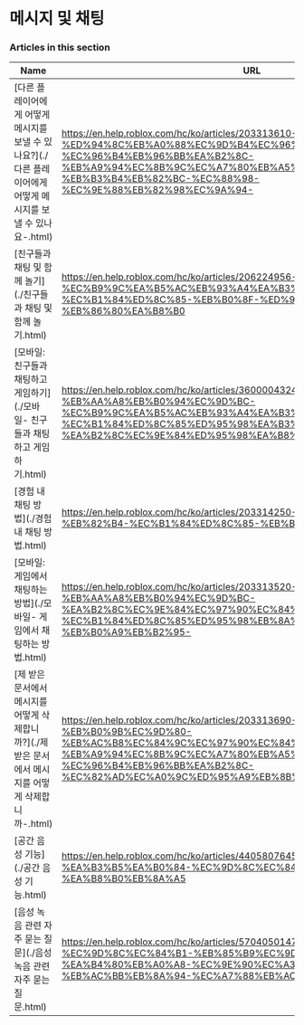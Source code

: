 # 메시지 및 채팅  
### Articles in this section
Name|URL
-|-
[다른 플레이어에게 어떻게 메시지를 보낼 수 있나요?](./다른 플레이어에게 어떻게 메시지를 보낼 수 있나요-.html) |https://en.help.roblox.com/hc/ko/articles/203313610-%EB%8B%A4%EB%A5%B8-%ED%94%8C%EB%A0%88%EC%9D%B4%EC%96%B4%EC%97%90%EA%B2%8C-%EC%96%B4%EB%96%BB%EA%B2%8C-%EB%A9%94%EC%8B%9C%EC%A7%80%EB%A5%BC-%EB%B3%B4%EB%82%BC-%EC%88%98-%EC%9E%88%EB%82%98%EC%9A%94-
[친구들과 채팅 및 함께 놀기](./친구들과 채팅 및 함께 놀기.html) |https://en.help.roblox.com/hc/ko/articles/206224956-%EC%B9%9C%EA%B5%AC%EB%93%A4%EA%B3%BC-%EC%B1%84%ED%8C%85-%EB%B0%8F-%ED%95%A8%EA%BB%98-%EB%86%80%EA%B8%B0
[모바일: 친구들과 채팅하고 게임하기](./모바일- 친구들과 채팅하고 게임하기.html) |https://en.help.roblox.com/hc/ko/articles/360000432483-%EB%AA%A8%EB%B0%94%EC%9D%BC-%EC%B9%9C%EA%B5%AC%EB%93%A4%EA%B3%BC-%EC%B1%84%ED%8C%85%ED%95%98%EA%B3%A0-%EA%B2%8C%EC%9E%84%ED%95%98%EA%B8%B0
[경험 내 채팅 방법](./경험 내 채팅 방법.html) |https://en.help.roblox.com/hc/ko/articles/203314250-%EA%B2%BD%ED%97%98-%EB%82%B4-%EC%B1%84%ED%8C%85-%EB%B0%A9%EB%B2%95
[모바일: 게임에서 채팅하는 방법](./모바일- 게임에서 채팅하는 방법.html) |https://en.help.roblox.com/hc/ko/articles/203313520-%EB%AA%A8%EB%B0%94%EC%9D%BC-%EA%B2%8C%EC%9E%84%EC%97%90%EC%84%9C-%EC%B1%84%ED%8C%85%ED%95%98%EB%8A%94-%EB%B0%A9%EB%B2%95-
[제 받은 문서에서 메시지를 어떻게 삭제합니까?](./제 받은 문서에서 메시지를 어떻게 삭제합니까-.html) |https://en.help.roblox.com/hc/ko/articles/203313690-%EC%A0%9C-%EB%B0%9B%EC%9D%80-%EB%AC%B8%EC%84%9C%EC%97%90%EC%84%9C-%EB%A9%94%EC%8B%9C%EC%A7%80%EB%A5%BC-%EC%96%B4%EB%96%BB%EA%B2%8C-%EC%82%AD%EC%A0%9C%ED%95%A9%EB%8B%88%EA%B9%8C-
[공간 음성 기능](./공간 음성 기능.html) |https://en.help.roblox.com/hc/ko/articles/4405807645972-%EA%B3%B5%EA%B0%84-%EC%9D%8C%EC%84%B1-%EA%B8%B0%EB%8A%A5
[음성 녹음 관련 자주 묻는 질문](./음성 녹음 관련 자주 묻는 질문.html) |https://en.help.roblox.com/hc/ko/articles/5704050147604-%EC%9D%8C%EC%84%B1-%EB%85%B9%EC%9D%8C-%EA%B4%80%EB%A0%A8-%EC%9E%90%EC%A3%BC-%EB%AC%BB%EB%8A%94-%EC%A7%88%EB%AC%B8